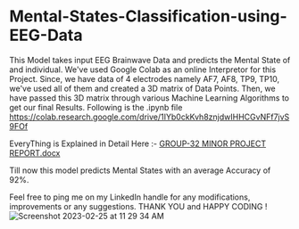 
# Mental-States-Classification-using-EEG-Data
This Model takes input EEG Brainwave Data and predicts the Mental State of and individual. We've used Google Colab as an online Interpretor for this Project. Since, we have data of 4 electrodes namely AF7, AF8, TP9, TP10, we've used all of them and created a 3D matrix of Data Points. Then, we have passed this 3D matrix through various Machine Learning Algorithms to get our final Results.
Following is the .ipynb file 
https://colab.research.google.com/drive/1IYb0ckKvh8znjdwIHHCGvNFf7jvS9FOf


EveryThing is Explained in Detail Here :- 
[GROUP-32 MINOR PROJECT REPORT.docx](https://github.com/samyakmehta4444/Mental-States-Classification-using-EEG-Data/files/8937150/GROUP-32.MINOR.PROJECT.REPORT.docx)


Till now this model predicts Mental States with an average Accuracy of 92%.


Feel free to ping me on my LinkedIn handle for any modifications, improvements or any suggestions.
THANK YOU and HAPPY CODING !
![Screenshot 2023-02-25 at 11 29 34 AM](https://user-images.githubusercontent.com/83632041/221341320-b0aa6b06-00b7-4c07-bac1-7da7cbb99f34.jpg)
